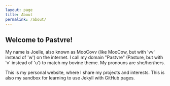 ```yaml
---
layout: page
title: About
permalink: /about/
---
```


## Welcome to Pastvre!

My name is Joelle, also known as MooCovv (like MooCow, but with 'vv' instead of 'w') on the internet. I call my domain "Pastvre" (Pasture, but with 'v' instead of 'u') to match my bovine theme. My pronouns are she/her/hers.

This is my personal website, where I share my projects and interests. This is also my sandbox for learning to use Jekyll with GitHub pages.

